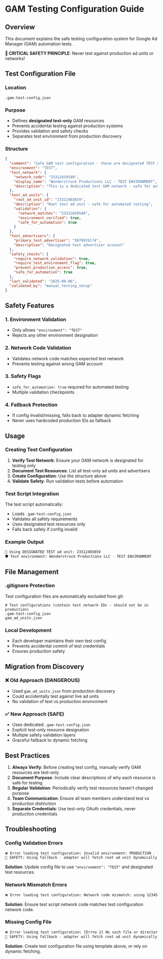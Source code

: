 # GAM Testing Configuration Guide

## Overview

This document explains the safe testing configuration system for Google Ad Manager (GAM) automation tests.

**🚨 CRITICAL SAFETY PRINCIPLE**: Never test against production ad units or networks!

## Test Configuration File

### Location
```
.gam-test-config.json
```

### Purpose
- Defines **designated test-only** GAM resources
- Prevents accidental testing against production systems
- Provides validation and safety checks
- Separates test environment from production discovery

### Structure

```json
{
  "comment": "Safe GAM test configuration - these are designated TEST ad units only",
  "environment": "TEST",
  "test_network": {
    "network_code": "23312659540",
    "display_name": "Wonderstruck Productions LLC - TEST ENVIRONMENT",
    "description": "This is a dedicated test GAM network - safe for automation testing"
  },
  "test_ad_units": {
    "root_ad_unit_id": "23312403859",
    "description": "Root test ad unit - safe for automated testing",
    "validation": {
      "network_matches": "23312659540",
      "environment_verified": true,
      "safe_for_automation": true
    }
  },
  "test_advertisers": {
    "primary_test_advertiser": "5879976174",
    "description": "Designated test advertiser account"
  },
  "safety_checks": {
    "require_network_validation": true,
    "require_test_environment_flag": true,
    "prevent_production_access": true,
    "safe_for_automation": true
  },
  "last_validated": "2025-09-06",
  "validated_by": "manual_testing_setup"
}
```

## Safety Features

### 1. Environment Validation
- Only allows `"environment": "TEST"`
- Rejects any other environment designation

### 2. Network Code Validation
- Validates network code matches expected test network
- Prevents testing against wrong GAM account

### 3. Safety Flags
- `safe_for_automation: true` required for automated testing
- Multiple validation checkpoints

### 4. Fallback Protection
- If config invalid/missing, falls back to adapter dynamic fetching
- Never uses hardcoded production IDs as fallback

## Usage

### Creating Test Configuration

1. **Verify Test Network**: Ensure your GAM network is designated for testing only
2. **Document Test Resources**: List all test-only ad units and advertisers
3. **Create Configuration**: Use the structure above
4. **Validate Safety**: Run validation tests before automation

### Test Script Integration

The test script automatically:
- Loads `.gam-test-config.json`
- Validates all safety requirements
- Uses designated test resources only
- Falls back safely if config invalid

### Example Output

```bash
🧪 Using DESIGNATED TEST ad unit: 23312403859
🛡️ Test environment: Wonderstruck Productions LLC - TEST ENVIRONMENT
```

## File Management

### .gitignore Protection
Test configuration files are automatically excluded from git:
```
# Test configurations (contain test network IDs - should not be in production)
.gam-test-config.json
gam_ad_units.json
```

### Local Development
- Each developer maintains their own test config
- Prevents accidental commit of test credentials
- Ensures production safety

## Migration from Discovery

### ❌ Old Approach (DANGEROUS)
- Used `gam_ad_units.json` from production discovery
- Could accidentally test against live ad units
- No validation of test vs production environment

### ✅ New Approach (SAFE)
- Uses dedicated `.gam-test-config.json`
- Explicit test-only resource designation
- Multiple safety validation layers
- Graceful fallback to dynamic fetching

## Best Practices

1. **Always Verify**: Before creating test config, manually verify GAM resources are test-only
2. **Document Purpose**: Include clear descriptions of why each resource is safe for testing
3. **Regular Validation**: Periodically verify test resources haven't changed purpose
4. **Team Communication**: Ensure all team members understand test vs production distinction
5. **Separate Credentials**: Use test-only OAuth credentials, never production credentials

## Troubleshooting

### Config Validation Errors
```bash
❌ Error loading test configuration: Invalid environment: PRODUCTION - only TEST environment allowed
🚨 SAFETY: Using fallback - adapter will fetch root ad unit dynamically
```

**Solution**: Update config file to use `"environment": "TEST"` and designated test resources.

### Network Mismatch Errors
```bash
❌ Error loading test configuration: Network code mismatch: using 12345, test config expects 23312659540
```

**Solution**: Ensure test script network code matches test configuration network code.

### Missing Config File
```bash
❌ Error loading test configuration: [Errno 2] No such file or directory: '.gam-test-config.json'
🚨 SAFETY: Using fallback - adapter will fetch root ad unit dynamically
```

**Solution**: Create test configuration file using template above, or rely on dynamic fetching.
